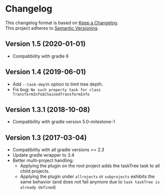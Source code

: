 Changelog
=========

This changelog format is based on [Keep a Changelog](https://keepachangelog.com/en/1.0.0/).  
This project adheres to [Semantic Versioning](https://semver.org/spec/v2.0.0.html).

Version 1.5 (2020-01-01)
----------------------------
* Compatibility with gradle 6

Version 1.4 (2019-06-01)
----------------------------
* Add `--task-depth` option to limit tree depth.
* Fix bug: `No such property task for class TransformInfo$ChainedTransformInfo`

Version 1.3.1 (2018-10-08)
----------------------------

* Compatibility with gradle version 5.0-milestone-1

Version 1.3 (2017-03-04)
----------------------------

* Compatibility with all gradle versions >= 2.3
* Update gradle wrapper to 3.4
* Better multi-project handling:
   - Applying the plugin on the root project adds the taskTree task to all child projects.
   - Applying the plugin under `allrojects`  or `subprojects` exhibits the same behavior (and does not fail anymore due to `task taskTree is already defined`)


